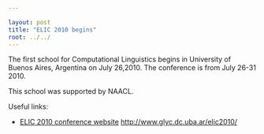 ```yaml
---

layout: post
title: "ELIC 2010 begins"
root: ../../
---
```


The first school for Computational Linguistics begins in University of Buenos Aires, Argentina on July 26,2010. The conference is from July 26-31 2010.

This school was supported by NAACL.

Useful links:

-   [ELIC 2010 conference website]() http://www.glyc.dc.uba.ar/elic2010/

